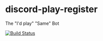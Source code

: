 # discord-play-register
The
"I'd play"
"Same"
Bot

[![Build Status](https://travis-ci.com/JordanPowell/discord-play-register.svg?branch=master)]()

